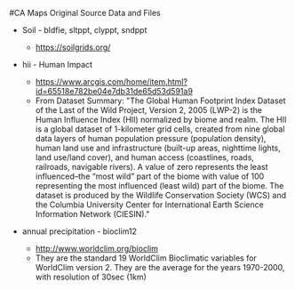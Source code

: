 #CA Maps Original Source Data and Files

- Soil - bldfie, sltppt, clyppt, sndppt
  - https://soilgrids.org/

- hii - Human Impact
  - https://www.arcgis.com/home/item.html?id=65518e782be04e7db31de65d53d591a9
  - From Dataset Summary: "The Global Human Footprint Index Dataset of the Last of the Wild Project, Version 2, 2005 (LWP-2) is the Human Influence Index (HII) normalized by biome and realm. The HII is a global dataset of 1-kilometer grid cells, created from nine global data layers of human population pressure (population density), human land use and infrastructure (built-up areas, nighttime lights, land use/land cover), and human access (coastlines, roads, railroads, navigable rivers). A value of zero represents the least influenced–the “most wild” part of the biome with value of 100 representing the most influenced (least wild) part of the biome. The dataset is produced by the Wildlife Conservation Society (WCS) and the Columbia University Center for International Earth Science Information Network (CIESIN)."

- annual precipitation - bioclim12
  - http://www.worldclim.org/bioclim
  - They are the standard 19 WorldClim Bioclimatic variables for WorldClim version 2. They are the average for the years 1970-2000, with resolution of 30sec (1km)
